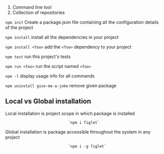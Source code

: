 1. Command line tool
2. Collection of repositories

`npm init` 
Create a package.json file containing all the configuration details of the project

`npm install`
install all the dependencies in your project

`npm install <foo>`
add the `<foo>` dependency to your project

`npm test`
run this project's tests

`npm run <foo>`
run the script named `<foo>`

`npm -l`
display usage info for all commands

`npm uninstall give-me-a-joke`
remove given package

## Local vs Global installation
Local installation is project scope in which package is installed
								
								`npm i figlet`
							
Global installation is package accessible throughout the system in any project

								`npm i -g figlet`



